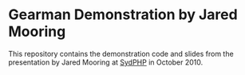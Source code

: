 # Gearman Demonstration by Jared Mooring #

This repository contains the demonstration code and slides from the presentation by Jared Mooring at [SydPHP](http://sydphp.org) in October 2010.


